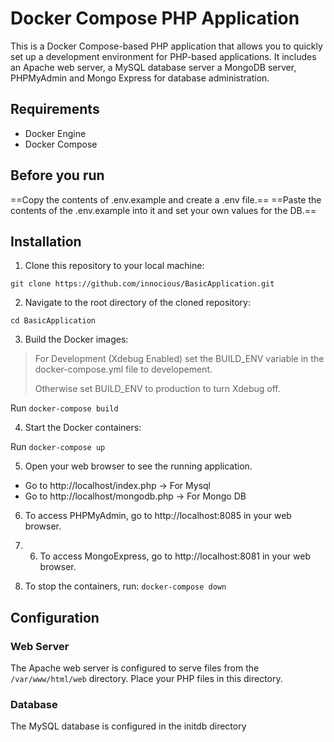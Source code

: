# Docker Compose PHP Application

This is a Docker Compose-based PHP application that allows you to quickly set up a development environment for PHP-based applications. It includes an Apache web server, a MySQL database server a MongoDB server, PHPMyAdmin and Mongo Express for database administration.

## Requirements

- Docker Engine
- Docker Compose

## Before you run

==Copy the contents of .env.example and create a .env file.== 
==Paste the contents of the .env.example into it and set your own values for the DB.==

## Installation

1. Clone this repository to your local machine:

`git clone https://github.com/innocious/BasicApplication.git`

2. Navigate to the root directory of the cloned repository:

`cd BasicApplication`

3. Build the Docker images:
 
> For Development (Xdebug Enabled) set the BUILD_ENV variable in the docker-compose.yml file to developement.
> 
> Otherwise set BUILD_ENV to production to turn Xdebug off.

Run `docker-compose build`

4. Start the Docker containers:

Run `docker-compose up`

5. Open your web browser to see the running application.
- Go to http://localhost/index.php -> For Mysql
- Go to http://localhost/mongodb.php -> For Mongo DB

6. To access PHPMyAdmin, go to http://localhost:8085 in your web browser.

7. 6. To access MongoExpress, go to http://localhost:8081 in your web browser.

7. To stop the containers, run: `docker-compose down`


## Configuration

### Web Server

The Apache web server is configured to serve files from the `/var/www/html/web` directory. Place your PHP files in this directory.

### Database

The MySQL database is configured in the initdb directory